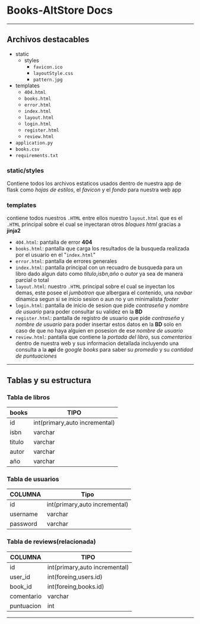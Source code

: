 # Books-AltStore Docs

---

## Archivos destacables

- static
    - styles
        - `favicon.ico`
        - `layoutStyle.css`
        - `pattern.jpg`
- templates
    - `404.html`
    - `books.html`
    - `error.html`
    - `index.html`
    - `layout.html`
    - `login.html`
    - `register.html`
    - `review.html`
- `application.py`
- `books.csv`
- `requirements.txt`

### static/styles
  Contiene todos los archivos estaticos usados dentro de nuestra app de flask como *hojas de estilos*, el *favicon* y el *fondo* para nuestra web app

### templates
  contiene todos nuestros `.HTML` entre ellos nuestro `layout.html` que es el `.HTML` principal sobre el cual se inyectaran otros *bloques html* gracias a **jinja2**

  - `404.html`: pantalla de error **404**
  - `books.html`: pantalla que carga los resultados de la busqueda realizada por el usuario en el "`index.html`"
  - `error.html`: pantalla de errores generales
  - `index.html`: pantalla principal con un recuadro de busqueda para un libro dado algun dato como *titulo*,*isbn*,*año* o *autor* ya sea de manera parcial o total
  - `layout.html`: nuestro `.HTML` principal sobre el cual se inyectan los demas, este posee el *jumbotron* que albergara el contenido, una *navbar* dinamica segun si se inicio sesion o aun no y un minimalista *footer*
  - `login.html`: pantalla de inicio de sesion que pide *contraseña* y *nombre de usuario* para poder consultar su validez en la **BD**
  - `register.html`: pantalla de registro de usuario que pide *contraseña* y *nombre de usuario* para poder insertar estos datos en la **BD** solo en caso de que no haya alguien en posesion de ese *nombre de usuario*
  - `review.html`: pantalla que contiene la *portada del libro*, sus *comentarios* dentro de nuestra web y sus informacion detallada incluyendo una consulta a la **api** de *google books* para saber su *promedio* y su *cantidad de puntuaciones*


---

## Tablas y su estructura
### Tabla de libros

| books   | TIPO                          |
|---------|-------------------------------|
| id      | int(primary,auto incremental) |
| isbn    | varchar                       |
| titulo  | varchar                       |
| autor   | varchar                       |
| año     | varchar                       |

### Tabla de usuarios

| COLUMNA  | Tipo                          |
|----------|-------------------------------|
| id       | int(primary,auto incremental) |
| username | varchar                       |
| password | varchar                       |

### Tabla de reviews(relacionada)

| COLUMNA    | TIPO                          |
|------------|-------------------------------|
| id         | int(primary,auto incremental) |
| user_id    | int(foreing,users.id)         |
| book_id    | int(foreing,books.id)         |
| comentario | varchar                       |
| puntuacion | int                           |

---



